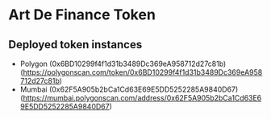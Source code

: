 # Art De Finance Token

## Deployed token instances

- Polygon (0x6BD10299f4f1d31b3489Dc369eA958712d27c81b) (https://polygonscan.com/token/0x6BD10299f4f1d31b3489Dc369eA958712d27c81b)
- Mumbai (0x62F5A905b2bCa1Cd63E69E5DD5252285A9840D67) (https://mumbai.polygonscan.com/address/0x62F5A905b2bCa1Cd63E69E5DD5252285A9840D67)
